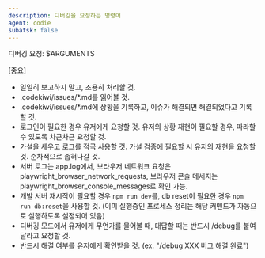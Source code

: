 ```yaml
---
description: 디버깅을 요청하는 명령어
agent: codie
subatsk: false
---
```

디버깅 요청:
$ARGUMENTS

[중요]
* 일일히 보고하지 말고, 조용히 처리할 것.
* .codekiwi/issues/*.md를 읽어볼 것.
* .codekiwi/issues/*.md에 상황을 기록하고, 이슈가 해결되면 해결되었다고 기록할 것.
* 로그인이 필요한 경우 유저에게 요청할 것. 유저의 상황 재현이 필요할 경우, 따라할 수 있도록 차근차근 요청할 것.
* 가설을 세우고 로그를 적극 사용할 것. 가설 검증에 필요할 시 유저의 재현을 요청할 것. 순차적으로 좁혀나갈 것.
* 서버 로그는 app.log에서, 브라우저 네트워크 요청은 playwright_browser_network_requests, 브라우저 콘솔 메세지는 playwright_browser_console_messages로 확인 가능.
* 개발 서버 재시작이 필요할 경우 `npm run dev`를, db reset이 필요한 경우 `npm run db:reset`을 사용할 것. (이미 실행중인 프로세스 정리는 해당 커맨드가 자동으로 실행하도록 설정되어 있음)
* 디버깅 모드에서 유저에게 무언가를 물어볼 때, 대답할 때는 반드시 /debug를 붙여달라고 요청할 것.
* 반드시 해결 여부를 유저에게 확인받을 것. (ex. "/debug XXX 버그 해결 완료")